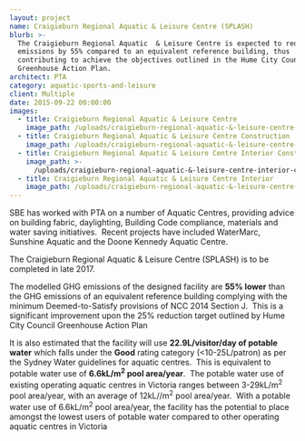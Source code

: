 ```yaml
---
layout: project
name: Craigieburn Regional Aquatic & Leisure Centre (SPLASH)
blurb: >-
  The Craigieburn Regional Aquatic  & Leisure Centre is expected to reduce GHG
  emissions by 55% compared to an equivalent reference building, thus
  contributing to achieve the objectives outlined in the Hume City Council
  Greenhouse Action Plan.
architect: PTA
category: aquatic-sports-and-leisure
client: Multiple
date: 2015-09-22 00:00:00
images:
  - title: Craigieburn Regional Aquatic & Leisure Centre
    image_path: /uploads/craigieburn-regional-aquatic-&-leisure-centre-01.JPG
  - title: Craigieburn Regional Aquatic & Leisure Centre Construction
    image_path: /uploads/craigieburn-regional-aquatic-&-leisure-centre-construction.jpg
  - title: Craigieburn Regional Aquatic & Leisure Centre Interior Construction
    image_path: >-
      /uploads/craigieburn-regional-aquatic-&-leisure-centre-interior-construction.jpg
  - title: Craigieburn Regional Aquatic & Leisure Centre Interior
    image_path: /uploads/craigieburn-regional-aquatic-&-leisure-centre-interior.jpeg
---
```



SBE has worked with PTA on a number of Aquatic Centres, providing advice on building fabric, daylighting, Building Code compliance, materials and water saving initiatives.  Recent projects have included WaterMarc, Sunshine Aquatic and the Doone Kennedy Aquatic Centre.

The Craigieburn Regional Aquatic & Leisure Centre (SPLASH) is to be completed in late 2017.

The modelled GHG emissions of the designed facility are **55% lower** than the GHG emissions of an equivalent reference building complying with the minimum Deemed-to-Satisfy provisions of NCC 2014 Section J.  This is a significant improvement upon the 25% reduction target outlined by Hume City Council Greenhouse Action Plan

It is also estimated that the facility will use **22.9L/visitor/day of potable water** which falls under the **Good** rating category (&lt;10-25L/patron) as per the Sydney Water guidelines for aquatic centres.  This is equivalent to potable water use of **6.6kL/m<sup>2</sup> pool area/year**.  The potable water use of existing operating aquatic centres in Victoria ranges between 3-29kL/m<sup>2</sup> pool area/year, with an average of 12kL//m<sup>2</sup> pool area/year.  With a potable water use of 6.6kL/m<sup>2</sup> pool area/year, the facility has the potential to place amongst the lowest users of potable water compared to other operating aquatic centres in Victoria